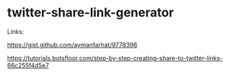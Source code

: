 # twitter-share-link-generator

Links:

https://gist.github.com/aymanfarhat/9778396

https://tutorials.botsfloor.com/step-by-step-creating-share-to-twitter-links-66c255f4d5e7
